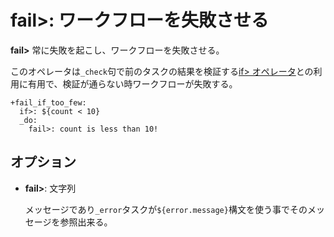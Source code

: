 # fail>: ワークフローを失敗させる

**fail>** 常に失敗を起こし、ワークフローを失敗させる。

このオペレータは`_check`句で前のタスクの結果を検証する[if> オペレータ](if.html)との利用に有用で、検証が通らない時ワークフローが失敗する。 

    +fail_if_too_few:
      if>: ${count < 10}
      _do:
        fail>: count is less than 10!

## オプション

* **fail>**: 文字列

  メッセージであり`_error`タスクが`${error.message}`構文を使う事でそのメッセージを参照出来る。